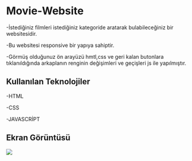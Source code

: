 <h1> Movie-Website</h1>

  -İstediğiniz filmleri istediğiniz kategoride aratarak bulabileceğiniz bir websitesidir.</br>
  
  -Bu websitesi responsive bir yapıya sahiptir.</br>

  -Görmüş olduğunuz ön arayüzü hmtl,css ve geri kalan butonlara tıklanıldığında arkaplanın renginin değişimleri ve geçişleri js ile yapılmıştır.

  <h2>Kullanılan Teknolojiler</h2>
    
  -HTML

  -CSS

  -JAVASCRİPT

  <h2>Ekran Görüntüsü</h2>

  ![](ekran.gif)